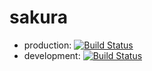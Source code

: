 sakura
======

- production: [![Build Status](https://travis-ci.org/amowu/sakura.svg?branch=master)](https://travis-ci.org/amowu/sakura)
- development: [![Build Status](https://travis-ci.org/amowu/sakura.svg?branch=develop)](https://travis-ci.org/amowu/sakura)
